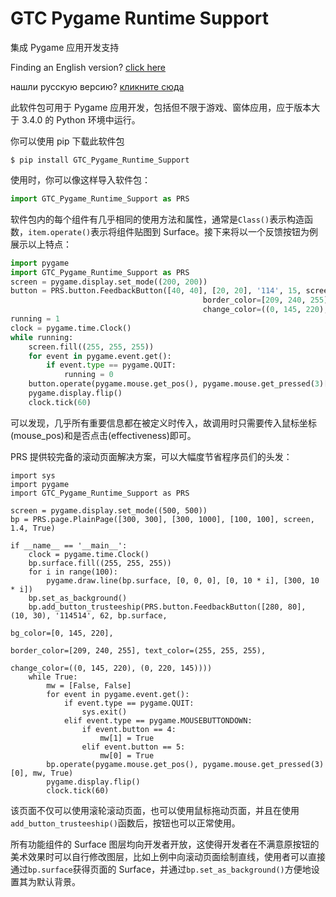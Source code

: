 # GTC Pygame Runtime Support
集成 Pygame 应用开发支持

Finding an English version? [click here](https://github.com/GTC-Software-Studio/GTC-Pygame-Runtime-Support)

нашли русскую версию? [кликните сюда](https://github.com/GTC-Software-Studio/GTC-Pygame-Runtime-Support/blob/main/README-ru.md)

此软件包可用于 Pygame 应用开发，包括但不限于游戏、窗体应用，应于版本大于 3.4.0 的 Python 环境中运行。

你可以使用 pip 下载此软件包

```
$ pip install GTC_Pygame_Runtime_Support
```

使用时，你可以像这样导入软件包：

```python
import GTC_Pygame_Runtime_Support as PRS
```

软件包内的每个组件有几乎相同的使用方法和属性，通常是`Class()`表示构造函数，`item.operate()`表示将组件贴图到 Surface。接下来将以一个反馈按钮为例展示以上特点：

```python
import pygame
import GTC_Pygame_Runtime_Support as PRS
screen = pygame.display.set_mode((200, 200))
button = PRS.button.FeedbackButton([40, 40], [20, 20], '114', 15, screen, bg_color=[0, 145, 220],
                                           border_color=[209, 240, 255], text_color=[255, 255, 255],
                                           change_color=((0, 145, 220), (0, 225, 0)))
running = 1
clock = pygame.time.Clock()
while running:
    screen.fill((255, 255, 255))
    for event in pygame.event.get():
        if event.type == pygame.QUIT:
            running = 0
    button.operate(pygame.mouse.get_pos(), pygame.mouse.get_pressed(3)[0])
    pygame.display.flip()
    clock.tick(60)

```
可以发现，几乎所有重要信息都在被定义时传入，故调用时只需要传入鼠标坐标(mouse_pos)和是否点击(effectiveness)即可。

PRS 提供较完备的滚动页面解决方案，可以大幅度节省程序员们的头发：

```python3
import sys
import pygame
import GTC_Pygame_Runtime_Support as PRS

screen = pygame.display.set_mode((500, 500))
bp = PRS.page.PlainPage([300, 300], [300, 1000], [100, 100], screen, 1.4, True)

if __name__ == '__main__':
    clock = pygame.time.Clock()
    bp.surface.fill((255, 255, 255))
    for i in range(100):
        pygame.draw.line(bp.surface, [0, 0, 0], [0, 10 * i], [300, 10 * i])
    bp.set_as_background()
    bp.add_button_trusteeship(PRS.button.FeedbackButton([280, 80], (10, 30), '114514', 62, bp.surface,
                                                                bg_color=[0, 145, 220],
                                                                border_color=[209, 240, 255], text_color=(255, 255, 255),
                                                                change_color=((0, 145, 220), (0, 220, 145))))
    while True:
        mw = [False, False]
        for event in pygame.event.get():
            if event.type == pygame.QUIT:
                sys.exit()
            elif event.type == pygame.MOUSEBUTTONDOWN:
                if event.button == 4:
                    mw[1] = True
                elif event.button == 5:
                    mw[0] = True
        bp.operate(pygame.mouse.get_pos(), pygame.mouse.get_pressed(3)[0], mw, True)
        pygame.display.flip()
        clock.tick(60)
```
该页面不仅可以使用滚轮滚动页面，也可以使用鼠标拖动页面，并且在使用`add_button_trusteeship()`函数后，按钮也可以正常使用。

所有功能组件的 Surface 图层均向开发者开放，这使得开发者在不满意原按钮的美术效果时可以自行修改图层，比如上例中向滚动页面绘制直线，使用者可以直接通过`bp.surface`获得页面的 Surface，并通过`bp.set_as_background()`方便地设置其为默认背景。
